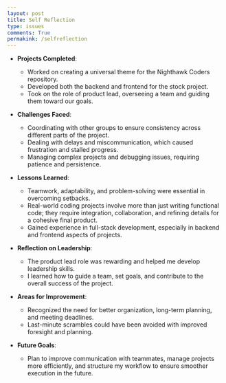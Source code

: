 ```yaml
---
layout: post
title: Self Reflection
type: issues
comments: True
permakink: /selfreflection
---
```


- **Projects Completed**:
  - Worked on creating a universal theme for the Nighthawk Coders repository.
  - Developed both the backend and frontend for the stock project.
  - Took on the role of product lead, overseeing a team and guiding them toward our goals.

- **Challenges Faced**:
  - Coordinating with other groups to ensure consistency across different parts of the project.
  - Dealing with delays and miscommunication, which caused frustration and stalled progress.
  - Managing complex projects and debugging issues, requiring patience and persistence.

- **Lessons Learned**:
  - Teamwork, adaptability, and problem-solving were essential in overcoming setbacks.
  - Real-world coding projects involve more than just writing functional code; they require integration, collaboration, and refining details for a cohesive final product.
  - Gained experience in full-stack development, especially in backend and frontend aspects of projects.

- **Reflection on Leadership**:
  - The product lead role was rewarding and helped me develop leadership skills.
  - I learned how to guide a team, set goals, and contribute to the overall success of the project.

- **Areas for Improvement**:
  - Recognized the need for better organization, long-term planning, and meeting deadlines.
  - Last-minute scrambles could have been avoided with improved foresight and planning.

- **Future Goals**:
  - Plan to improve communication with teammates, manage projects more efficiently, and structure my workflow to ensure smoother execution in the future.
